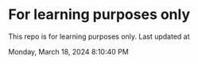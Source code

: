 # For learning purposes only
This repo is for learning purposes only.
Last updated at

Monday, March 18, 2024 8:10:40 PM

